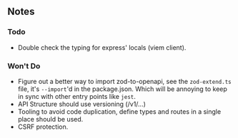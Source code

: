## Notes

### Todo

- Double check the typing for express' locals (viem client).

### Won't Do

- Figure out a better way to import zod-to-openapi, see the `zod-extend.ts` file, it's `--import`'d in the package.json. Which will be annoying to keep in sync with other entry points like `jest`.
- API Structure should use versioning (/v1/...)
- Tooling to avoid code duplication, define types and
  routes in a single place should be used.
- CSRF protection.
